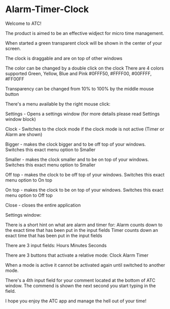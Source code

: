 # Alarm-Timer-Clock
Welcome to ATC!

The product is aimed to be an effective widject for micro time management.





When started a green transparent clock will be shown in the center of your screen.

The clock is draggable and are on top of other windows

The color can be changed by a double click on the clock
There are 4 colors supported Green, Yellow, Blue and Pink #0FFF50, #FFFF00, #00FFFF, #FF00FF

Transparency can be changed from 10% to 100% by the middle mouse button




There's a menu available by the right mouse click:

Settings - Opens a settings window (for more details please read Settings window block)

Clock - Switches to the clock mode if the clock mode is not active (Timer or Alarm are shown) 

Bigger - makes the clock bigger and to be off top of your windows.
Switches this exact menu option to Smaller

Smaller - makes the clock smaller and to be on top of your windows.
Switches this exact menu option to Smaller

Off top - makes the clock to be off top of your windows.
Switches this exact menu option to On top

On top - makes the clock to be on top of your windows.
Switches this exact menu option to Off top

Close - closes the entire application




Settings window:

There is a short hint on what are alarm and timer for:
Alarm counts down to the exact time that has been put in the input fields
Timer counts down an exact time that has been put in the input fields

There are 3 input fields:
Hours   Minutes   Seconds

There are 3 buttons that activate a relative mode:
Clock   Alarm   Timer

When a mode is active it cannot be activated again until switched to another mode.

There's a 4th input field for your comment located at the bottom of ATC window.
The commend is shown the next second you start typing in the field.


I hope you enjoy the ATC app and manage the hell out of your time! 
